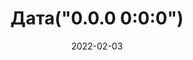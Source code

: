 ---
date: 2022-02-03
guid: 47a29865-75ce-4f52-84d1-7a17f97f6030
title: 'Дата("0.0.0 0:0:0")'
question:
options:
    - 00.00.0000 0:00:00
    - 01.01.0001 0:00:00
    - 30.11.0002 0:00:00
    - Исключение
correct: 2
explanation: |
    Подробнее по багофичу:  
    https://seiokami.github.io/posts/nedok-ficha-data/
tags:
    - dates
    - wtf
source: https://t.me/JuniorOneS/342
---